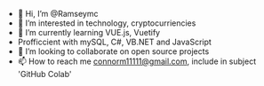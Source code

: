 - 👋 Hi, I’m @Ramseymc
- 👀 I’m interested in technology, cryptocurriencies
- 🌱 I’m currently learning VUE.js, Vuetify
- Profficcient with mySQL, C#, VB.NET and JavaScript
- 💞️ I’m looking to collaborate on open source projects
- 📫 How to reach me connorm11111@gmail.com, include in subject 'GitHub Colab'

<!---
Ramseymc/Ramseymc is a ✨ special ✨ repository because its `README.md` (this file) appears on your GitHub profile.
You can click the Preview link to take a look at your changes.
--->
